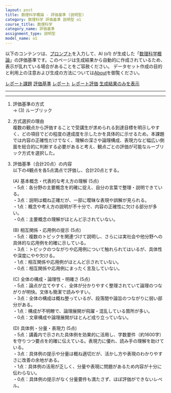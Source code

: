 ```yaml
---
layout: post
title: 数理科学概論 - 評価基準 (説明型)
category: 数理科学 評価基準 説明型 o1
course_title: 数理科学
category_name: 評価基準
assignment_type: 説明型
model_name: o1
---
```


以下のコンテンツは、[プロンプト](https://github.com/takedatoshiyuki/synthetic_assignments/tree/main/generated/数理科学/o1/prompt_評価基準-説明型.md)を入力して、AI (o1) が生成した「[数理科学概論](/contents/数理科学/)」の評価基準です。このページは生成結果から自動的に作成されているため、表示が乱れている場合があることをご容赦ください。
データセット作成の目的と利用上の注意および生成の方法については[About](/About)を御覧ください。

[レポート課題](../レポート課題-説明型)
[評価基準](../評価基準-説明型)
[レポート](../レポート-説明型)
[レポート評価](../レポート評価-説明型)
[生成結果のみを表示](https://github.com/takedatoshiyuki/synthetic_assignments/tree/main/generated/数理科学/o1/評価基準-説明型.md)
  

***
***
  
1. 評価基準の方式  
   → (3) ルーブリック  

2. 方式選択の理由  
   複数の観点から評価することで受講生が求められる到達目標を明示しやすく、どの項目でどの程度の達成度を示したかを具体的に示せるため。本課題では内容の正確性だけでなく、理解の深さや論理構成、表現力など幅広い側面を総合的に判断する必要があると考え、観点ごとの評価が可能なルーブリック方式を選択した。  

3. 評価基準（合計20点）の内容  
   以下の4観点を各5点満点で評価し、合計20点とする。  

   (A) 基本概念・代表的な考え方の理解 (5点)  
   ・5点：各分野の主要概念を的確に捉え、自分の言葉で整理・説明できている。  
   ・3点：説明は概ね正確だが、一部に曖昧な表現や誤解が見られる。  
   ・1点：概念や考え方の説明が不十分で、内容の正確性に欠ける部分が多い。  
   ・0点：主要概念の理解がほとんど示されていない。  

   (B) 相互関係・応用例の提示 (5点)  
   ・5点：複数のトピックを関連づけて説明し、さらには実社会や他分野への具体的な応用例を的確に示している。  
   ・3点：トピックのつながりや応用例について触れられてはいるが、具体性や深度にやや欠ける。  
   ・1点：相互関係や応用例がほとんど示されていない。  
   ・0点：相互関係や応用例にまったく言及していない。  

   (C) 全体の構成・論理性・明確さ (5点)  
   ・5点：論点が立てやすく、全体が分かりやすく整理されていて論理のつながりが明快。文体も簡潔で読みやすい。  
   ・3点：全体の構成は概ね整っているが、段落間や論旨のつながりに弱い部分がある。  
   ・1点：構成が不明瞭で、論理展開が飛躍・混乱している箇所が多い。  
   ・0点：文章構成や論理展開がほとんど成り立っていない。  

   (D) 具体例・分量・表現力 (5点)  
   ・5点：講義内で示された具体例を効果的に活用し、字数要件（約1600字）を守りつつ要点を的確に伝えている。表現力に優れ、読み手の理解を助けている。  
   ・3点：具体例の提示や分量は概ね適切だが、活かし方や表現のわかりやすさに改善の余地がある。  
   ・1点：具体例の活用が乏しく、分量や表現に問題があるため内容が十分に伝わらない。  
   ・0点：具体例の提示がなく分量要件も満たさず、ほぼ評価ができないレベル。
